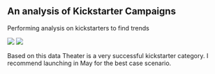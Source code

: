 ## An analysis of Kickstarter Campaigns 
Performing analysis on kickstarters to find trends

![](images/ParentCategoryOutcomes.png)
![](images/ParentCategoryOutcomes.png)


Based on this data Theater is a very successful kickstarter category. I recommend launching in May for the best case scenario. 
